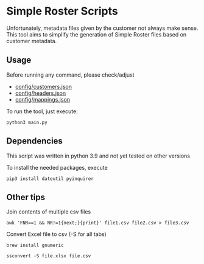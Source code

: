 # Simple Roster Scripts

Unfortunately, metadata files given by the customer not always make sense. 
This tool aims to simplify the generation of Simple Roster files based on customer metadata.

## Usage

Before running any command, please check/adjust 

- [config/customers.json](config/customers.json)
- [config/headers.json](config/headers.json)
- [config/mappings.json](config/mappings.json)

To run the tool, just execute:

```
python3 main.py
```

## Dependencies

This script was written in python 3.9 and not yet tested on other versions

To install the needed packages, execute

```
pip3 install dateutil pyinquirer
```

## Other tips

Join contents of multiple csv files

```
awk 'FNR==1 && NR!=1{next;}{print}' file1.csv file2.csv > file3.csv
```

Convert Excel file to csv (-S for all tabs)
```
brew install gnumeric

ssconvert -S file.xlsx file.csv
```